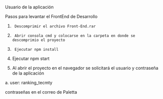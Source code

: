 Usuario de la aplicación

 

Pasos para levantar el FrontEnd de Desarrollo

1.      Descomprimir el archivo Front-End.rar

2.      Abrir consola cmd y colocarse en la carpeta en donde se descomprimio el proyecto

3.      Ejecutar npm install

4.  Ejecutar npm start

5.  Al abrir el proyecto en el navegador se solicitará el usuario y contraseña de la aplicación

a.      user: ranking_tecmty

contraseñas en el correo de Paletta